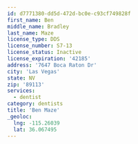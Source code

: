 ```yaml
---
id: d7771380-dd5d-472d-bc0e-c93cf749828f
first_name: Ben
middle_name: Bradley
last_name: Maze
license_type: DDS
license_number: S7-13
license_status: Inactive
license_expiration: '42185'
address: '7647 Boca Raton Dr'
city: 'Las Vegas'
state: NV
zip: '89113'
services:
  - dentist
category: dentists
title: 'Ben Maze'
_geoloc:
  lng: -115.26039
  lat: 36.067495
---
```

